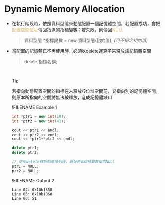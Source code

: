 # Dynamic Memory Allocation

- 在執行階段時，依照資料型態來動態配置一個記憶體空間，若配置成功，會把<span style="color:#e5c07b">配置空間位址</span>傳回指派的指標變數；若失敗，則傳回<span style="color:#e5c07b">NULL</span>  
  >資料型態 \*指標變數 = new 資料型態(初始值); *(可不指定初始值)*

- 當配置的記憶體已不再使用時，必須以delete運算子來釋放該記憶體空間
  >delete 指標名稱;

  &nbsp;
  >[!TIP]
  >若指向動態配置空間的指標在未釋放該位址空間前，又指向別的記憶體空間，則原本所指向的空間將無法被釋放，造成記憶體缺口

  !FILENAME Example 1
  ```cpp
  int *ptr1 = new int(10);
  int *ptr2 = new int(41);

  cout << ptr1 << endl;
  cout << ptr2 << endl;
  cout << *ptr1+*ptr2 << endl;

  delete ptr1;
  delete ptr2;

  // 使用delete釋放動態陣列後，最好將此指標變數指向NULL
  ptr1 = NULL; 
  ptr2 = NULL;
  ```
  !FILENAME Output 2
  ```
  Line 04: 0x10b1858
  Line 05: 0x10b1868
  Line 06: 51
  ```

  